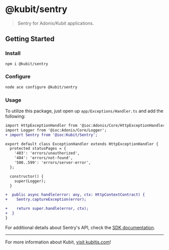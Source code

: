 # @kubit/sentry

> Sentry for Adonis/Kubit applications.

## Getting Started

### Install

```sh
npm i @kubit/sentry
```

### Configure

```sh
node ace configure @kubit/sentry
```

### Usage

To utilize this package, just open up `app/Exceptions/Handler.ts` and add the following:

```diff
import HttpExceptionHandler from '@ioc:Adonis/Core/HttpExceptionHandler';
import Logger from '@ioc:Adonis/Core/Logger';
+ import Sentry from '@ioc:Kubit/Sentry';

export default class ExceptionHandler extends HttpExceptionHandler {
  protected statusPages = {
    '403': 'errors/unauthorized',
    '404': 'errors/not-found',
    '500..599': 'errors/server-error',
  };

  constructor() {
    super(Logger);
  }

+  public async handle(error: any, ctx: HttpContextContract) {
+    Sentry.captureException(error);

+    return super.handle(error, ctx);
+  }
}
```

For additional details about Sentry's API, check the
[SDK documentation](https://docs.sentry.io/platforms/node/?platform=node).

<hr />

For more information about Kubit, [visit kubitjs.com](https://kubitjs.com)!
